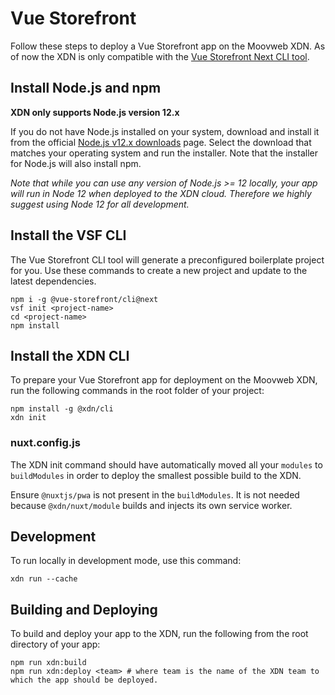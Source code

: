 # Vue Storefront

Follow these steps to deploy a Vue Storefront app on the Moovweb XDN. As of now the XDN is only compatible with the [Vue Storefront Next CLI tool](https://docs-next.vuestorefront.io/commercetools/getting-started.html#with-vue-storefront-cli-recommended).

## Install Node.js and npm

**XDN only supports Node.js version 12.x**

If you do not have Node.js installed on your system, download and install it from the official [Node.js v12.x downloads](https://nodejs.org/dist/latest-v12.x/) page. Select the download that matches your operating system and run the installer. Note that the installer for Node.js will also install npm.

_Note that while you can use any version of Node.js >= 12 locally, your app will run in Node 12 when deployed to the XDN cloud. Therefore we highly suggest using Node 12 for all development._

## Install the VSF CLI

The Vue Storefront CLI tool will generate a preconfigured boilerplate project for you. Use these commands to create a new project and update to the latest dependencies.

```
npm i -g @vue-storefront/cli@next
vsf init <project-name>
cd <project-name>
npm install
```

## Install the XDN CLI

To prepare your Vue Storefront app for deployment on the Moovweb XDN, run the following commands in the root folder of your project:

```
npm install -g @xdn/cli
xdn init
```

### nuxt.config.js

The XDN init command should have automatically moved all your `modules` to `buildModules` in order to deploy the smallest possible build to the XDN.

Ensure `@nuxtjs/pwa` is not present in the `buildModules`. It is not needed because `@xdn/nuxt/module` builds and injects its own service worker.

## Development

To run locally in development mode, use this command:

```
xdn run --cache
```

## Building and Deploying

To build and deploy your app to the XDN, run the following from the root directory of your app:

```
npm run xdn:build
npm run xdn:deploy <team> # where team is the name of the XDN team to which the app should be deployed.
```

